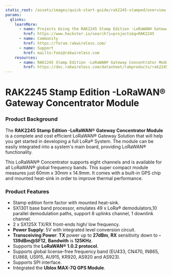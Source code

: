 ```yaml
---
static_root: /assets/images/quick-start-guide/rak2245-stamped/overview
params:
  qlinks:
    learnMore:
      - name: Projects Using the RAK2245 Stamp Edition -LoRaWAN® Gateway Concentrator Module
        href: https://www.hackster.io/search?i=projects&q=RAK2245
      - name: Community
        href: https://forum.rakwireless.com/
      - name: Support
        href: mailto:fomi@rakwireless.com
    resources:
      - name: RAK2245 Stamp Edition -LoRaWAN® Gateway Concentrator Module DataSheet
        href: https://doc.rakwireless.com/datasheet/rakproducts/rak2245-stamp-edition-datasheet
---
```


# RAK2245 Stamp Edition -LoRaWAN® Gateway Concentrator Module

<rk-img
  :src="`${$frontmatter.static_root}/ylbgm3hgwwari6itxmii.png`"
  width="100%"
  figure-number="1"
  caption="RAK2245 Stamp Edition -LoRaWAN® Gateway Concentrator Module"
/>

### Product Background

The **RAK2245 Stamp Edition -LoRaWAN**® **Gateway Concentrator Module** is a complete and cost efficient LoRaWAN® Gateway Solution that will help you get started in developing a full LoRa® System. The module can be easily integrated into a system's main board, providing LoRaWAN® functionality.

This LoRaWAN® Concentrator supports eight channels and is available for all LoRaWAN® global frequency bands. This super compact module measures just 60mm x 30mm x 14.9mm. It comes with a built-in GPS chip and mounted heat-sink in order to improve thermal performance.

<rk-btn
  src="quick-start-guide.html"
  label="Set up Your RAK2245 Stamp Edition -LoRaWAN® Gateway Concentrator Module"
/>

<rk-quick-links :params="$frontmatter.params.qlinks" />

### Product Features

- Stamp edition form factor with mounted heat-sink.
- SX1301 base band processor, emulates 49 x LoRa® demodulators,10 parallel demodulation paths, support 8 uplinks channel, 1 downlink channel.
- 2 x SX125X TX/RX front-ends high/ low frequency.
- **Power Supply**: 5V with integrated level conversion circuit.
- **Transceiving Power**: **TX** power up to **27dBm**, **RX** sensitivity down to **- 139dBm@SF12**, **Bandwith** is **125KHz**.
- Supports the **LoRaWAN® 1.0.2 protocol**.
- Supports global license-free frequency band (EU433, CN470, IN865, EU868, US915, AU915, KR920, AS920 and AS923).
- Supports SPI interface.
- Integrated the **Ublox MAX-7Q GPS Module**.
